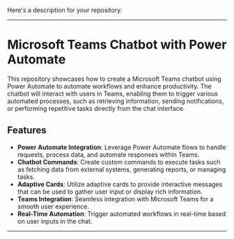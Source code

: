 Here's a description for your repository:

---

# Microsoft Teams Chatbot with Power Automate

This repository showcases how to create a Microsoft Teams chatbot using Power Automate to automate workflows and enhance productivity. The chatbot will interact with users in Teams, enabling them to trigger various automated processes, such as retrieving information, sending notifications, or performing repetitive tasks directly from the chat interface.

## Features

- **Power Automate Integration**: Leverage Power Automate flows to handle requests, process data, and automate responses within Teams.
- **Chatbot Commands**: Create custom commands to execute tasks such as fetching data from external systems, generating reports, or managing tasks.
- **Adaptive Cards**: Utilize adaptive cards to provide interactive messages that can be used to gather user input or display rich information.
- **Teams Integration**: Seamless integration with Microsoft Teams for a smooth user experience.
- **Real-Time Automation**: Trigger automated workflows in real-time based on user inputs in the chat.

---
